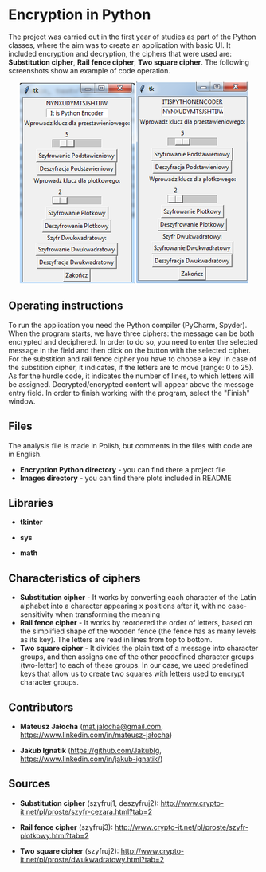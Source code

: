 # Encryption in Python

The project was carried out in the first year of studies as part of the Python classes, where the aim was to create an application with basic UI.  It included encryption and decryption, the ciphers that were used are: **Substitution cipher**, **Rail fence cipher**, **Two square cipher**. The following screenshots show an example of code operation.

<p align="center">
<img align = "center" src ="Images/EncodingPython1.png" /> <img align = "center" src ="Images/EncodingPython2.png" />
</p>

## Operating instructions

To run the application you need the Python compiler (PyCharm, Spyder).
When the program starts, we have three ciphers: the message can be both encrypted and deciphered. 
In order to do so, you need to enter the selected message in the field and then click on the button with the selected cipher. 
For the substition and rail fence cipher you have to choose a key. In case of the substition cipher, it indicates,
if the letters are to move (range: 0 to 25). As for the hurdle code, it indicates the number of lines,
to which letters will be assigned. 
Decrypted/encrypted content will appear above the message entry field. 
In order to finish working with the program, select the "Finish" window.

## Files

The analysis file is made in Polish, but comments in the files with code are in English.

- **Encryption Python directory** - you can find there a project file
- **Images directory** - you can find there plots included in README

## Libraries

- **tkinter**

- **sys**

- **math**

## Characteristics of ciphers

- **Substitution cipher** - It works by converting each character of the Latin alphabet into a character appearing x positions after it, with no case-sensitivity when transforming the meaning
- **Rail fence cipher** - It works by reordered the order of letters,
based on the simplified shape of the wooden fence (the fence has as many levels as its key). The letters are read in lines from top to bottom.
- **Two square cipher** - It divides the plain text of a message into character groups, and then assigns one of the other predefined character groups (two-letter) to each of these groups. In our case, we used predefined keys that allow us to create two squares with letters used to encrypt character groups.

## Contributors

- **Mateusz Jałocha** (mat.jalocha@gmail.com, https://www.linkedin.com/in/mateusz-jałocha)

- **Jakub Ignatik** (https://github.com/JakubIg, https://www.linkedin.com/in/jakub-ignatik/)

## Sources

- **Substitution cipher** (szyfruj1, deszyfruj2): http://www.crypto-it.net/pl/proste/szyfr-cezara.html?tab=2

- **Rail fence cipher** (szyfruj3): http://www.crypto-it.net/pl/proste/szyfr-plotkowy.html?tab=2

- **Two square cipher** (szyfruj2): http://www.crypto-it.net/pl/proste/dwukwadratowy.html?tab=2
